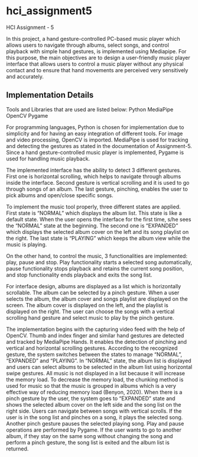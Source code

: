 # hci_assignment5
HCI Assignment - 5

In this project, a hand gesture-controlled PC-based music player which allows users to navigate through albums, select songs, and control playback with simple hand gestures, is implemented using Mediapipe. For this purpose, the main objectives are to design a user-friendly music player interface that allows users to control a music player without any physical contact and to ensure that hand movements are perceived very sensitively and accurately. 

## Implementation Details

Tools and Libraries that are used are listed below:
Python
MediaPipe
OpenCV
Pygame

For programming languages, Python is chosen for implementation due to simplicity and for having an easy integration of different tools. For image and video processing, OpenCV is imported. MediaPipe is used for tracking and detecting the gestures as stated in the documentation of Assignment-5. Since a hand gesture-controlled music player is implemented, Pygame is used for handling music playback.

The implemented interface has the ability to detect 3 different gestures. First one is horizontal scrolling, which helps to navigate through albums inside the interface. Second gesture is vertical scrolling and it is used to go through songs of an album. The last gesture, pinching, enables the user to pick albums and open/close specific songs.

To implement the music tool properly, three different states are applied. First state is “NORMAL” which displays the album list. This state is like a default state. When the user opens the interface for the first time, s/he sees the “NORMAL” state at the beginning. The second one is “EXPANDED” which displays the selected album cover on the left and its song playlist on the right. The last state is “PLAYING” which keeps the album view while the music is playing. 

On the other hand, to control the music, 3 functionalities are implemented: play, pause and stop. Play functionality starts a selected song automatically, pause functionality stops playback and retains the current song position, and stop functionality ends playback and exits the song list.

For interface design, albums are displayed as a list which is horizontally scrollable. The album can be selected by a pinch gesture. When a user selects the album, the album cover and songs playlist are displayed on the screen. The album cover is displayed on the left, and the playlist is displayed on the right. The user can choose the songs with a vertical scrolling hand gesture and select music to play by the pinch gesture. 

The implementation begins with the capturing video feed with the help of OpenCV. Thumb and index finger and similar hand gestures are detected and tracked by MediaPipe Hands. It enables the detection of pinching and vertical and horizontal scrolling gestures. According to the recognized gesture, the system switches between the states to manage “NORMAL”, “EXPANDED” and “PLAYING”. In “NORMAL” state, the album list is displayed and users can select albums to be selected in the album list using horizontal swipe gestures. All music is not displayed in a list because it will increase the memory load. To decrease the memory load, the chunking method is used for music so that the music is grouped in albums which is a very effective way of reducing memory load (Benyon, 2020). When there is a pinch gesture by the user, the system goes to “EXPANDED” state and shows the selected album cover on the left side and the song list on the right side. Users can navigate between songs with vertical scrolls. If the user is in the song list and pinches on a song, it plays the selected song. Another pinch gesture pauses the selected playing song. Play and pause operations are performed by Pygame. If the user wants to go to another album, if they stay on the same song without changing the song and perform a pinch gesture, the song list is exited and the album list is returned.

